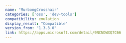 ```yaml
---
name: "MurbongCrosshair"
categories: ['oss', 'dev-tools']
compatibility: emulation
display_result: "Compatible"
version_from: "1.3.3.0"
link: https://apps.microsoft.com/detail/9NCNDWXQ7C66
---
```

